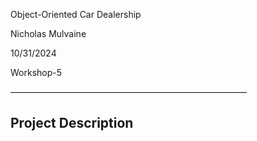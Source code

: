 Object-Oriented Car Dealership

Nicholas Mulvaine

10/31/2024

Workshop-5

———————————————————————————
## Project Description ##



